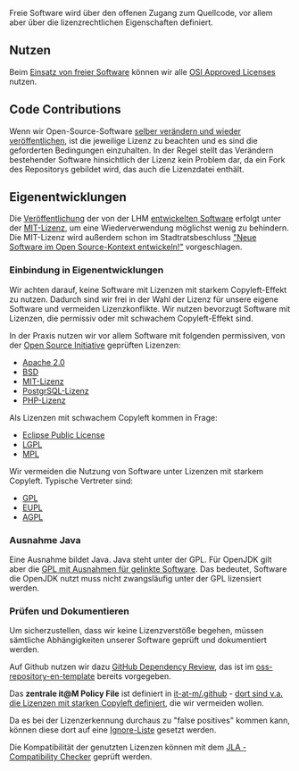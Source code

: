 Freie Software wird über den offenen Zugang zum Quellcode, vor allem aber über die lizenzrechtlichen Eigenschaften definiert.  

## Nutzen

Beim [Einsatz von freier Software](./use) können wir alle [OSI Approved Licenses](https://opensource.org/licenses) nutzen.

## Code Contributions 

Wenn wir Open-Source-Software [selber verändern und wieder veröffentlichen](./improve#code-contributions), ist die jeweilige Lizenz zu beachten und es sind die geforderten Bedingungen einzuhalten.
In der Regel stellt das Verändern bestehender Software hinsichtlich der Lizenz kein Problem dar, da ein Fork des Repositorys gebildet wird, das auch die Lizenzdatei enthält.


## Eigenentwicklungen

Die [Veröffentlichung](./publish) der von der LHM [entwickelten Software](./in-house-development) erfolgt unter der [MIT-Lizenz](https://de.wikipedia.org/wiki/MIT-Lizenz), um eine Wiederverwendung möglichst wenig zu behindern.
Die MIT-Lizenz wird außerdem schon im Stadtratsbeschluss ["Neue Software im Open Source-Kontext entwickeln!"](https://risi.muenchen.de/risi/antrag/detail/6289779) vorgeschlagen.

### Einbindung in Eigenentwicklungen

Wir achten darauf, keine Software mit Lizenzen mit starkem Copyleft-Effekt zu nutzen. Dadurch sind wir frei in der Wahl der Lizenz für unsere eigene Software und vermeiden Lizenzkonflikte. 
Wir nutzen bevorzugt Software mit Lizenzen, die permissiv oder mit schwachem Copyleft-Effekt sind.

In der Praxis nutzen wir vor allem Software mit folgenden permissiven, von der [Open Source Initiative](https://opensource.org/licenses) geprüften Lizenzen:

* [Apache 2.0](https://de.wikipedia.org/wiki/Apache-Lizenz)
* [BSD](https://de.wikipedia.org/wiki/BSD-Lizenz)
* [MIT-Lizenz](https://de.wikipedia.org/wiki/MIT-Lizenz)
* [PostgrSQL-Lizenz](https://www.postgresql.org/about/licence/)
* [PHP-Lizenz](https://de.wikipedia.org/wiki/PHP-Lizenz)

Als Lizenzen mit schwachem Copyleft kommen in Frage:

* [Eclipse Public License](https://de.wikipedia.org/wiki/Eclipse_Public_License)
* [LGPL](https://de.wikipedia.org/wiki/GNU_Lesser_General_Public_License)
* [MPL](https://de.wikipedia.org/wiki/Mozilla_Public_License)

Wir vermeiden die Nutzung von Software unter Lizenzen mit starkem Copyleft.
Typische Vertreter sind:

* [GPL](https://de.wikipedia.org/wiki/GNU_General_Public_License)
* [EUPL](https://de.wikipedia.org/wiki/European_Union_Public_Licence)
* [AGPL](https://de.wikipedia.org/wiki/GNU_Affero_General_Public_License)


### Ausnahme Java

Eine Ausnahme bildet Java.
Java steht unter der GPL.
Für OpenJDK gilt aber die [GPL mit Ausnahmen für gelinkte Software](https://de.wikipedia.org/wiki/GPL_linking_exception).
Das bedeutet, Software die OpenJDK nutzt muss nicht zwangsläufig unter der GPL lizensiert werden.


### Prüfen und Dokumentieren

Um sicherzustellen, dass wir keine Lizenzverstöße begehen, müssen sämtliche Abhängigkeiten unserer Software geprüft und dokumentiert werden.

Auf Github nutzen wir dazu [GitHub Dependency Review](https://docs.github.com/code-security/supply-chain-security/understanding-your-software-supply-chain/about-dependency-review), das ist im [oss-repository-en-template](https://github.com/it-at-m/oss-repository-en-template/blob/main/.github/workflows/dependency_review.yaml) bereits vorgegeben.

Das **zentrale it@M Policy File** ist definiert in [it-at-m/.github](https://github.com/it-at-m/.github/blob/main/workflow-configs/dependency_review.yaml) - [dort sind v.a. die Lizenzen mit starken Copyleft definiert](https://github.com/it-at-m/.github/blob/main/workflow-configs/dependency_review.yaml#L2), die wir vermeiden wollen.

Da es bei der Lizenzerkennung durchaus zu "false positives" kommen kann, können diese dort auf eine [Ignore-Liste](https://github.com/it-at-m/.github/blob/main/workflow-configs/dependency_review.yaml#L6) gesetzt werden.

Die Kompatibilität der genutzten Lizenzen können mit dem [JLA - Compatibility Checker](https://joinup.ec.europa.eu/collection/eupl/solution/joinup-licensing-assistant/jla-compatibility-checker) geprüft werden.
